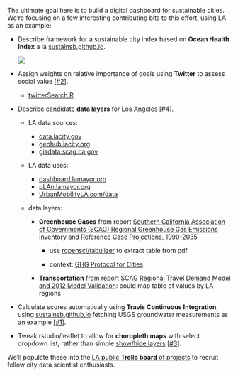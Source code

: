 The ultimate goal here is to build a digital dashboard for sustainable cities. We’re focusing on a few interesting contributing bits to this effort, using LA as an example:

- Describe framework for a sustainable city index based on **Ocean Health Index** a la [sustainsb.github.io](http://sustainsb.github.io).

  ![](https://sustainsb.github.io/images/scores_flower-plot_sbcounty.png)
  
- Assign weights on relative importance of goals using **Twitter** to assess social value [[#2](https://github.com/ropenscilabs/cityquant/issues/2)].

  - [twitterSearch.R](./twitterSearch.R)

- Describe candidate **data layers** for Los Angeles [[#4](https://github.com/ropenscilabs/cityquant/issues/4)].

  - LA data sources:
  
    - [data.lacity.gov](http://data.lacity.gov)
    - [geohub.lacity.org](http://geohub.lacity.org)
    - [gisdata.scag.ca.gov](http://gisdata.scag.ca.gov)
    
  - LA data uses:
  
    - [dashboard.lamayor.org](http://dashboard.lamayor.org)
    - [pLAn.lamayor.org](http://plan.lamayor.org)  
    - [UrbanMobilityLA.com/data](http://www.urbanmobilityla.com/data)

  - data layers:
  
    - **Greenhouse Gases** from report 
    [Southern California Association of Governments (SCAG) Regional Greenhouse Gas Emissions Inventory and Reference Case Projections, 1990-2035](http://sustain.scag.ca.gov/Pages/ClimateEconomicDevProject.aspx)
    
      - use [ropensci/tabulizer](https://github.com/ropensci/tabulizer) to extract table from pdf
      
      - context: [GHG Protocol for Cities](http://www.ghgprotocol.org/greenhouse-gas-protocol-accounting-reporting-standard-cities)
      
    - **Transportation** from report [SCAG Regional Travel Demand Model and 2012 Model Validation](http://www.scag.ca.gov/DataAndTools/Pages/TransportationModels.aspx): could map table of values by LA regions

- Calculate scores automatically using **Travis Continuous Integration**, using [sustainsb.github.io](http://sustainsb.github.io) fetching USGS groundwater measurements as an example [[#1]](https://github.com/ropenscilabs/cityquant/issues/1).

- Tweak rstudio/leaflet to allow for **choropleth maps** with select dropdown list, rather than simple [show/hide layers](http://rstudio.github.io/leaflet/showhide.html) [[#3](https://github.com/ropenscilabs/cityquant/issues/3)].

We’ll populate these into the [LA public **Trello board** of projects]( https://trello.com/b/8TNcO49a/d4d-city-of-la-project-board) to recruit fellow city data scientist enthusiasts.
